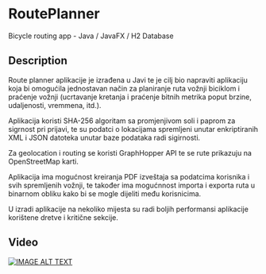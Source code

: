 # RoutePlanner
Bicycle routing app - Java / JavaFX / H2 Database

## Description

Route planner aplikacije je izrađena u Javi te je cilj bio napraviti aplikaciju koja bi omogućila jednostavan način za planiranje ruta vožnji biciklom i praćenje vožnji (ucrtavanje kretanja i praćenje bitnih metrika poput brzine, udaljenosti, vremmena, itd.).

Aplikacija koristi SHA-256 algoritam sa promjenjivom soli i paprom za sigrnost pri prijavi, te su podatci o lokacijama spremljeni unutar enkriptiranih XML i JSON datoteka unutar baze podataka radi sigirnosti.

Za geolocation i routing se koristi GraphHopper API te se rute prikazuju na OpenStreetMap karti. 

Aplikacija ima mogućnost kreiranja PDF izveštaja sa podatcima korisnika i svih spremljenih vožnji, te također ima mogućnnost importa i exporta ruta u binarnom obliku kako bi se mogle dijeliti među korisnicima.

U izradi aplikacije na nekoliko mijesta su radi boljih performansi aplikacije korištene dretve i kritične sekcije.



## Video

[![IMAGE ALT TEXT](http://img.youtube.com/vi/ms9pbfGjXt4/0.jpg)](http://www.youtube.com/watch?v=ms9pbfGjXt4 "Video Title")
